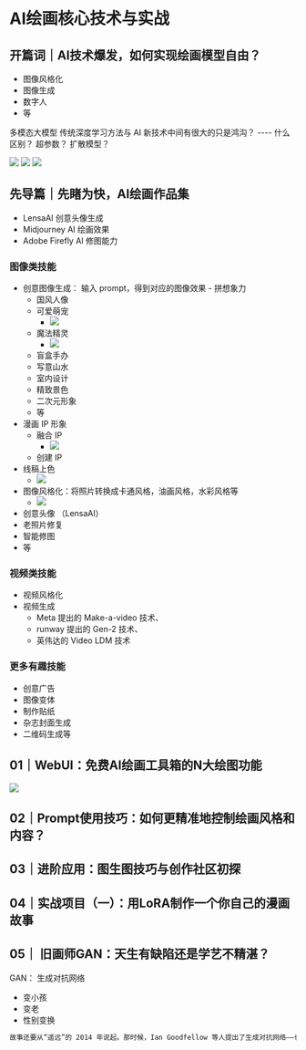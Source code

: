 # AI绘画核心技术与实战

## 开篇词｜AI技术爆发，如何实现绘画模型自由？

+ 图像风格化
+ 图像生成
+ 数字人 
+ 等

多模态大模型
传统深度学习方法与 AI 新技术中间有很大的只是鸿沟？ ---- 什么区别？ 
超参数？ 
扩散模型？ 

![](./imgs/timeline.webp)
![](./imgs/Practical%20projects.webp)
![](./imgs/Mind%20Mapping.webp)

## 先导篇｜先睹为快，AI绘画作品集

+ LensaAI 创意头像生成
+ Midjourney AI 绘画效果
+ Adobe Firefly AI 修图能力


### 图像类技能

+ 创意图像生成： 输入 prompt，得到对应的图像效果 - 拼想象力
  + 国风人像
  + 可爱萌宠
    + ![](./imgs/cute%20pet.webp)
  + 魔法精灵
    + ![](./imgs/Magic%20elf.webp)
  + 盲盒手办
  + 写意山水
  + 室内设计
  + 精致景色
  + 二次元形象
  + 等
+ 漫画 IP 形象
  + 融合 IP
    + ![](./imgs/Fusion%20images.webp)
  + 创建 IP 
+ 线稿上色
  + ![](./imgs/Line%20drawing%20coloring.webp)
+ 图像风格化：将照片转换成卡通风格，油画风格，水彩风格等
  + ![](./imgs/image%20stylization.webp)
+ 创意头像 （LensaAI）
+ 老照片修复
+ 智能修图
+ 等

### 视频类技能

+ 视频风格化
+ 视频生成
  + Meta 提出的 Make-a-video 技术、
  + runway 提出的 Gen-2 技术、
  + 英伟达的 Video LDM 技术
  
### 更多有趣技能

+ 创意广告
+ 图像变体
+ 制作贴纸
+ 杂志封面生成
+ 二维码生成等

## 01｜WebUI：免费AI绘画工具箱的N大绘图功能

![](./imgs/WebUI.webp)

## 02｜Prompt使用技巧：如何更精准地控制绘画风格和内容？

## 03｜进阶应用：图生图技巧与创作社区初探

## 04｜实战项目（一）：用LoRA制作一个你自己的漫画故事

## 05｜ 旧画师GAN：天生有缺陷还是学艺不精湛？

GAN： 生成对抗网络

+ 变小孩
+ 变老
+ 性别变换

```md
故事还要从“遥远”的 2014 年说起。那时候，Ian Goodfellow 等人提出了生成对抗网络——也就是 GAN 这个全新的概念。当时的深度神经网络通常需要收集图像样本和目标标签，比如分类任务的标签就是类别信息、年龄回归任务的标签就是年龄数值。通常通过交叉熵损失来训练分类任务，通过数值误差损失（比如 L1 损失和 L2 损失）来训练回归任务。而 GAN 的思路则完全不同。GAN 模型由两个模块构成，也就是常说的生成器（Generator）和判别器（Discriminator）。可以这样类比，生成器是一位名画伪造家，目标是创作出逼真的艺术品，判别器是一位艺术鉴赏家，目标是从细节中找出伪造破绽。生成器与判别器在模型训练的过程中持续更新与对抗，最终达到平衡。
```

